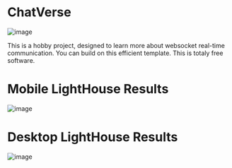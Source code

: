 # ChatVerse
![image](https://github.com/user-attachments/assets/651bcce9-9f70-4bc4-9aa0-a8ca19240e73)

This is a hobby project, designed to learn more about websocket real-time communication. You can build on this efficient template. This is totaly free software.

# Mobile LightHouse Results
![image](https://github.com/user-attachments/assets/3f787232-d8c8-418b-9abd-3baf8f4349f6)

# Desktop LightHouse Results
![image](https://github.com/user-attachments/assets/ee77574c-ef17-4396-a93e-fa4420fe03e3)
